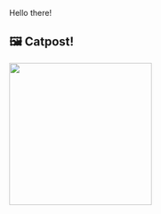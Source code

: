 Hello there!



## 🖼️ Catpost!

<sub>
    <img src="https://cdn2.thecatapi.com/images/MTg3Nzk5MQ.jpg" height="256">
</sub>

